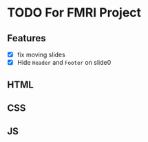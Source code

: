 # TODO For FMRI Project

## Features

- [x] fix moving slides
- [x] Hide `Header` and `Footer` on slide0

## HTML

## CSS

## JS
